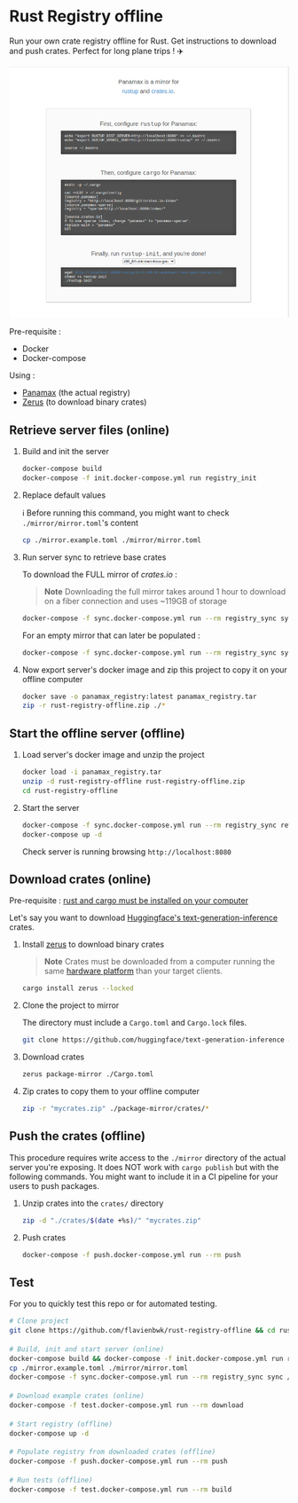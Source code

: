 # Rust Registry offline

Run your own crate registry offline for Rust. Get instructions to download and push crates. Perfect for long plane trips ! :airplane:

![Homepage of Panamax](./homepage.png)

Pre-requisite :

- Docker
- Docker-compose

Using :

- [Panamax](https://github.com/panamax-rs/panamax) (the actual registry)
- [Zerus](https://github.com/wcampbell0x2a/zerus) (to download binary crates)

## Retrieve server files (online)

1. Build and init the server

    ```bash
    docker-compose build
    docker-compose -f init.docker-compose.yml run registry_init
    ```

2. Replace default values

    :information_source: Before running this command, you might want to check `./mirror/mirror.toml`'s content

    ```bash
    cp ./mirror.example.toml ./mirror/mirror.toml
    ```

3. Run server sync to retrieve base crates

    To download the FULL mirror of _crates.io_ :

    > **Note**
    > Downloading the full mirror takes around 1 hour to download on a fiber connection and uses ~119GB of storage

    ```bash
    docker-compose -f sync.docker-compose.yml run --rm registry_sync sync /mirror
    ```

    For an empty mirror that can later be populated :

    ```bash
    docker-compose -f sync.docker-compose.yml run --rm registry_sync sync /mirror /crates
    ```

4. Now export server's docker image and zip this project to copy it on your offline computer

    ```bash
    docker save -o panamax_registry:latest panamax_registry.tar
    zip -r rust-registry-offline.zip ./*
    ```

## Start the offline server (offline)

1. Load server's docker image and unzip the project

    ```bash
    docker load -i panamax_registry.tar
    unzip -d rust-registry-offline rust-registry-offline.zip
    cd rust-registry-offline
    ```

2. Start the server

    ```bash
    docker-compose -f sync.docker-compose.yml run --rm registry_sync rewrite /mirror
    docker-compose up -d
    ```

    Check server is running browsing `http://localhost:8080`

## Download crates (online)

Pre-requisite : [rust and cargo must be installed on your computer](https://www.rust-lang.org/tools/install)

Let's say you want to download [Huggingface's text-generation-inference](https://github.com/huggingface/text-generation-inference) crates.

1. Install [zerus](https://github.com/wcampbell0x2a/zerus) to download binary crates

    > **Note**
    > Crates must be downloaded from a computer running the same [hardware platform](https://doc.rust-lang.org/nightly/rustc/platform-support.html) than your target clients.

    ```bash
    cargo install zerus --locked
    ```

2. Clone the project to mirror

    The directory must include a `Cargo.toml` and `Cargo.lock` files.

    ```bash
    git clone https://github.com/huggingface/text-generation-inference && cd text-generation-inference
    ```

3. Download crates

    ```bash
    zerus package-mirror ./Cargo.toml
    ```

4. Zip crates to copy them to your offline computer

    ```bash
    zip -r "mycrates.zip" ./package-mirror/crates/*
    ```

## Push the crates (offline)

This procedure requires write access to the `./mirror` directory of the actual server you're exposing. It does NOT work with `cargo publish` but with the following commands. You might want to include it in a CI pipeline for your users to push packages.

1. Unzip crates into the `crates/` directory

    ```bash
    zip -d "./crates/$(date +%s)/" "mycrates.zip"
    ```

2. Push crates

    ```bash
    docker-compose -f push.docker-compose.yml run --rm push
    ```

## Test

For you to quickly test this repo or for automated testing.

```bash
# Clone project
git clone https://github.com/flavienbwk/rust-registry-offline && cd rust-registry-offline

# Build, init and start server (online)
docker-compose build && docker-compose -f init.docker-compose.yml run registry_init
cp ./mirror.example.toml ./mirror/mirror.toml
docker-compose -f sync.docker-compose.yml run --rm registry_sync sync /mirror /crates

# Download example crates (online)
docker-compose -f test.docker-compose.yml run --rm download

# Start registry (offline)
docker-compose up -d

# Populate registry from downloaded crates (offline)
docker-compose -f push.docker-compose.yml run --rm push

# Run tests (offline)
docker-compose -f test.docker-compose.yml run --rm build
```
